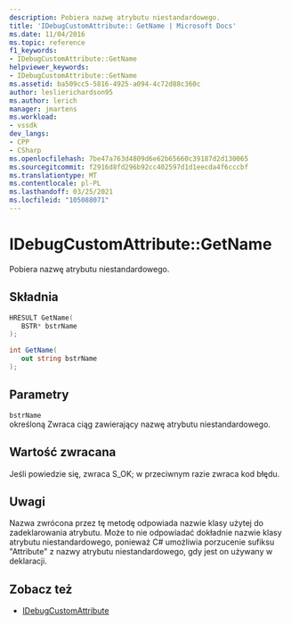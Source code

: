 ```yaml
---
description: Pobiera nazwę atrybutu niestandardowego.
title: 'IDebugCustomAttribute:: GetName | Microsoft Docs'
ms.date: 11/04/2016
ms.topic: reference
f1_keywords:
- IDebugCustomAttribute::GetName
helpviewer_keywords:
- IDebugCustomAttribute::GetName
ms.assetid: ba509cc5-5816-4925-a094-4c72d88c360c
author: leslierichardson95
ms.author: lerich
manager: jmartens
ms.workload:
- vssdk
dev_langs:
- CPP
- CSharp
ms.openlocfilehash: 7be47a763d4809d6e62b65660c39187d2d130065
ms.sourcegitcommit: f2916d8fd296b92cc402597d1d1eecda4f6cccbf
ms.translationtype: MT
ms.contentlocale: pl-PL
ms.lasthandoff: 03/25/2021
ms.locfileid: "105088071"
---
```

# <a name="idebugcustomattributegetname"></a>IDebugCustomAttribute::GetName
Pobiera nazwę atrybutu niestandardowego.

## <a name="syntax"></a>Składnia

```cpp
HRESULT GetName( 
   BSTR* bstrName
);
```

```csharp
int GetName(
   out string bstrName
);
```

## <a name="parameters"></a>Parametry
`bstrName`\
określoną Zwraca ciąg zawierający nazwę atrybutu niestandardowego.

## <a name="return-value"></a>Wartość zwracana
 Jeśli powiedzie się, zwraca S_OK; w przeciwnym razie zwraca kod błędu.

## <a name="remarks"></a>Uwagi
 Nazwa zwrócona przez tę metodę odpowiada nazwie klasy użytej do zadeklarowania atrybutu. Może to nie odpowiadać dokładnie nazwie klasy atrybutu niestandardowego, ponieważ C# umożliwia porzucenie sufiksu "Attribute" z nazwy atrybutu niestandardowego, gdy jest on używany w deklaracji.

## <a name="see-also"></a>Zobacz też
- [IDebugCustomAttribute](../../../extensibility/debugger/reference/idebugcustomattribute.md)
